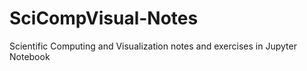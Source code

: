 # SciCompVisual-Notes
Scientific Computing and Visualization notes and exercises in Jupyter Notebook
